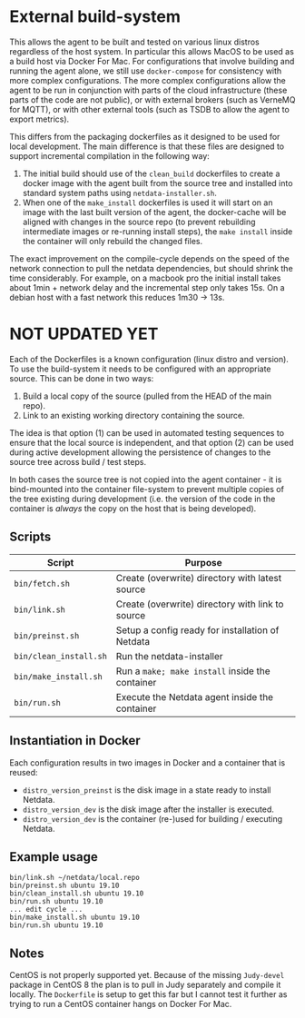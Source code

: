# External build-system

This allows the agent to be built and tested on various linux distros regardless of the
host system. In particular this allows MacOS to be used as a build host via Docker For
Mac. For configurations that involve building and running the agent alone, we still use
`docker-compose` for consistency with more complex configurations. The more complex
configurations allow the agent to be run in conjunction with parts of the cloud
infrastructure (these parts of the code are not public), or with external brokers
(such as VerneMQ for MQTT), or with other external tools (such as TSDB to allow the agent to
export metrics).

This differs from the packaging dockerfiles as it designed to be used for local development.
The main difference is that these files are designed to support incremental compilation in
the following way:

1. The initial build should use of the `clean_build` dockerfiles to create a docker image
   with the agent built from the source tree and installed into standard system paths
   using `netdata-installer.sh`.
2. When one of the `make_install` dockerfiles is used it will start on an image with the
   last built version of the agent, the docker-cache will be aligned with changes in the
   source repo (to prevent rebuilding intermediate images or re-running install steps),
   the `make install` inside the container will only rebuild the changed files.

The exact improvement on the compile-cycle depends on the speed of the network connection
to pull the netdata dependencies, but should shrink the time considerably. For example,
on a macbook pro the initial install takes about 1min + network delay and the incremental
step only takes 15s. On a debian host with a fast network this reduces 1m30 -> 13s.

# NOT UPDATED YET

Each of the Dockerfiles is a known configuration (linux distro and version). To use the
build-system it needs to be configured with an appropriate source. This can be done in
two ways:

1. Build a local copy of the source (pulled from the HEAD of the main repo).
2. Link to an existing working directory containing the source.

The idea is that option (1) can be used in automated testing sequences to ensure that
the local source is independent, and that option (2) can be used during active development
allowing the persistence of changes to the source tree across build / test steps.

In both cases the source tree is not copied into the agent container - it is bind-mounted
into the container file-system to prevent multiple copies of the tree existing during
development (i.e. the version of the code in the container is *always* the copy on the
host that is being developed).

## Scripts

| Script                  | Purpose |
| ----------------------- | ------- |
| `bin/fetch.sh` | Create (overwrite) directory with latest source |
| `bin/link.sh`| Create (overwrite) directory with link to source |
| `bin/preinst.sh` | Setup a config ready for installation of Netdata |
| `bin/clean_install.sh`| Run the netdata-installer |
| `bin/make_install.sh`| Run a `make; make install` inside the container |
| `bin/run.sh`| Execute the Netdata agent inside the container |

## Instantiation in Docker

Each configuration results in two images in Docker and a container that is reused:

* `distro_version_preinst` is the disk image in a state ready to install Netdata.
* `distro_version_dev` is the disk image after the installer is executed.
* `distro_version_dev` is the container (re-)used for building / executing Netdata.

## Example usage

```
bin/link.sh ~/netdata/local.repo
bin/preinst.sh ubuntu 19.10
bin/clean_install.sh ubuntu 19.10
bin/run.sh ubuntu 19.10
... edit cycle ...
bin/make_install.sh ubuntu 19.10
bin/run.sh ubuntu 19.10
```

## Notes

CentOS is not properly supported yet. Because of the missing `Judy-devel` package in 
CentOS 8 the plan is to pull in Judy separately and compile it locally. The `Dockerfile`
is setup to get this far but I cannot test it further as trying to run a CentOS container
hangs on Docker For Mac.


